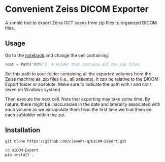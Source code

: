 # Convenient Zeiss DICOM Exporter

A simple tool to export Zeiss OCT scans from zip files to organized DICOM files.

## Usage

Go to the [notebook](export.ipynb) and change the cell containing:

```python
root = Path("DCM/")  # Folder that contains all the zip files
```

Set this path to your folder containing all the exported volumes from the Zeiss machine as .zip files (i.e., all patients). It can be relative to the DICOM-Export folder or absolute. Make sure to indicate the path with / and not \ (even on Windows system)

Then execute the next cell. Note that exporting may take some time. 
By nature, there might be inaccuracies in the date and laterality associated with each volume as we extrapolate them from the first time we find them on each subfolder within the zip.

## Installation

```bash
git clone https://github.com/clement-q/DICOM-Export.git
```

```bash
cd DICOM-Export
pip install .
```
